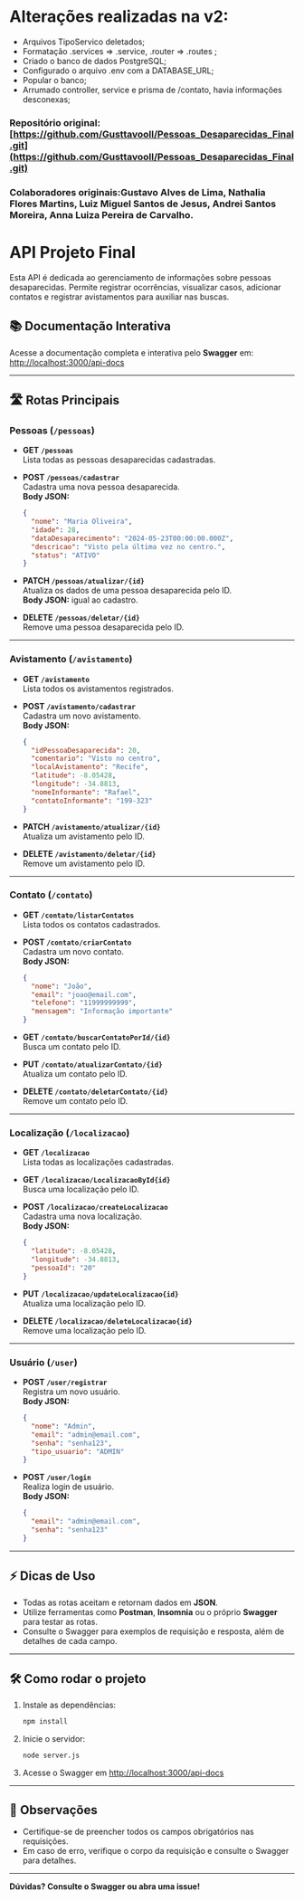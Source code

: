 # Alterações realizadas na v2:

- Arquivos TipoServico deletados;
- Formatação .services => .service, .router => .routes ;
- Criado o banco de dados PostgreSQL;
- Configurado o arquivo .env com a DATABASE_URL;
- Popular o banco;
- Arrumado controller, service e prisma de /contato, havia informações desconexas;


### Repositório original: [https://github.com/Gusttavooll/Pessoas_Desaparecidas_Final.git](https://github.com/Gusttavooll/Pessoas_Desaparecidas_Final.git)
### Colaboradores originais:Gustavo Alves de Lima, Nathalia Flores Martins, Luiz Miguel Santos de Jesus, Andrei Santos Moreira, Anna Luiza Pereira de Carvalho.

# API Projeto Final

Esta API é dedicada ao gerenciamento de informações sobre pessoas desaparecidas. Permite registrar ocorrências, visualizar casos, adicionar contatos e registrar avistamentos para auxiliar nas buscas.

## 📚 Documentação Interativa

Acesse a documentação completa e interativa pelo **Swagger** em:  
[http://localhost:3000/api-docs](http://localhost:3000/api-docs)

---

## 🛣️ Rotas Principais

### Pessoas (`/pessoas`)

- **GET `/pessoas`**  
  Lista todas as pessoas desaparecidas cadastradas.

- **POST `/pessoas/cadastrar`**  
  Cadastra uma nova pessoa desaparecida.  
  **Body JSON:**
  ```json
  {
    "nome": "Maria Oliveira",
    "idade": 28,
    "dataDesaparecimento": "2024-05-23T00:00:00.000Z",
    "descricao": "Visto pela última vez no centro.",
    "status": "ATIVO"
  }
  ```

- **PATCH `/pessoas/atualizar/{id}`**  
  Atualiza os dados de uma pessoa desaparecida pelo ID.  
  **Body JSON:** igual ao cadastro.

- **DELETE `/pessoas/deletar/{id}`**  
  Remove uma pessoa desaparecida pelo ID.

---

### Avistamento (`/avistamento`)

- **GET `/avistamento`**  
  Lista todos os avistamentos registrados.

- **POST `/avistamento/cadastrar`**  
  Cadastra um novo avistamento.  
  **Body JSON:**
  ```json
  {
    "idPessoaDesaparecida": 20,
    "comentario": "Visto no centro",
    "localAvistamento": "Recife",
    "latitude": -8.05428,
    "longitude": -34.8813,
    "nomeInformante": "Rafael",
    "contatoInformante": "199-323"
  }
  ```

- **PATCH `/avistamento/atualizar/{id}`**  
  Atualiza um avistamento pelo ID.

- **DELETE `/avistamento/deletar/{id}`**  
  Remove um avistamento pelo ID.

---

### Contato (`/contato`)

- **GET `/contato/listarContatos`**  
  Lista todos os contatos cadastrados.

- **POST `/contato/criarContato`**  
  Cadastra um novo contato.  
  **Body JSON:**
  ```json
  {
    "nome": "João",
    "email": "joao@email.com",
    "telefone": "11999999999",
    "mensagem": "Informação importante"
  }
  ```

- **GET `/contato/buscarContatoPorId/{id}`**  
  Busca um contato pelo ID.

- **PUT `/contato/atualizarContato/{id}`**  
  Atualiza um contato pelo ID.

- **DELETE `/contato/deletarContato/{id}`**  
  Remove um contato pelo ID.

---

### Localização (`/localizacao`)

- **GET `/localizacao`**  
  Lista todas as localizações cadastradas.

- **GET `/localizacao/LocalizacaoById{id}`**  
  Busca uma localização pelo ID.

- **POST `/localizacao/createLocalizacao`**  
  Cadastra uma nova localização.  
  **Body JSON:**
  ```json
  {
    "latitude": -8.05428,
    "longitude": -34.8813,
    "pessoaId": "20"
  }
  ```

- **PUT `/localizacao/updateLocalizacao{id}`**  
  Atualiza uma localização pelo ID.

- **DELETE `/localizacao/deleteLocalizacao{id}`**  
  Remove uma localização pelo ID.

---

### Usuário (`/user`)

- **POST `/user/registrar`**  
  Registra um novo usuário.  
  **Body JSON:**
  ```json
  {
    "nome": "Admin",
    "email": "admin@email.com",
    "senha": "senha123",
    "tipo_usuario": "ADMIN"
  }
  ```

- **POST `/user/login`**  
  Realiza login de usuário.  
  **Body JSON:**
  ```json
  {
    "email": "admin@email.com",
    "senha": "senha123"
  }
  ```

---

## ⚡ Dicas de Uso

- Todas as rotas aceitam e retornam dados em **JSON**.
- Utilize ferramentas como **Postman**, **Insomnia** ou o próprio **Swagger** para testar as rotas.
- Consulte o Swagger para exemplos de requisição e resposta, além de detalhes de cada campo.

---

## 🛠️ Como rodar o projeto

1. Instale as dependências:
   ```sh
   npm install
   ```
2. Inicie o servidor:
   ```sh
   node server.js
   ```
3. Acesse o Swagger em [http://localhost:3000/api-docs](http://localhost:3000/api-docs)

---

## 📢 Observações

- Certifique-se de preencher todos os campos obrigatórios nas requisições.
- Em caso de erro, verifique o corpo da requisição e consulte o Swagger para detalhes.

---

**Dúvidas? Consulte o Swagger ou abra uma issue!**

